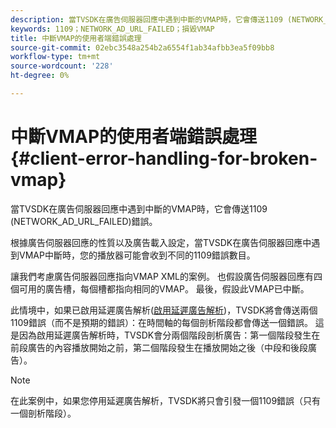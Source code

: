 ```yaml
---
description: 當TVSDK在廣告伺服器回應中遇到中斷的VMAP時，它會傳送1109 (NETWORK_AD_URL_FAILED)錯誤。
keywords: 1109；NETWORK_AD_URL_FAILED；損毀VMAP
title: 中斷VMAP的使用者端錯誤處理
source-git-commit: 02ebc3548a254b2a6554f1ab34afbb3ea5f09bb8
workflow-type: tm+mt
source-wordcount: '228'
ht-degree: 0%

---
```


# 中斷VMAP的使用者端錯誤處理 {#client-error-handling-for-broken-vmap}

當TVSDK在廣告伺服器回應中遇到中斷的VMAP時，它會傳送1109 (NETWORK_AD_URL_FAILED)錯誤。

根據廣告伺服器回應的性質以及廣告載入設定，當TVSDK在廣告伺服器回應中遇到VMAP中斷時，您的播放器可能會收到不同的1109錯誤數目。

讓我們考慮廣告伺服器回應指向VMAP XML的案例。 也假設廣告伺服器回應有四個可用的廣告槽，每個槽都指向相同的VMAP。 最後，假設此VMAP已中斷。

此情境中，如果已啟用延遲廣告解析([啟用延遲廣告解析](../../../../tvsdk-3x-android-prog/android-3x-advertising/ad-insertion/c-lazy-ad-resolving/t-enable-lazy-ad-resolving.md))，TVSDK將會傳送兩個1109錯誤（而不是預期的錯誤）：在時間軸的每個剖析階段都會傳送一個錯誤。 這是因為啟用延遲廣告解析時，TVSDK會分兩個階段剖析廣告：第一個階段發生在前段廣告的內容播放開始之前，第二個階段發生在播放開始之後（中段和後段廣告）。

>[!NOTE]
>
>在此案例中，如果您停用延遲廣告解析，TVSDK將只會引發一個1109錯誤（只有一個剖析階段）。
